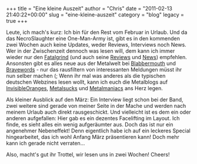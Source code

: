 +++
title = "Eine kleine Auszeit"
author = "Chris"
date = "2011-02-13 21:40:22+00:00"
slug = "eine-kleine-auszeit"
category = "blog"
legacy = true
+++

Leute, ich mach's kurz: Ich bin für den Rest vom Februar in Urlaub. Und da das NecroSlaughter eine One-Man-Army ist, gibt es in den kommenden zwei Wochen auch keine Updates, weder Reviews, Interviews noch News.
Wer in der Zwischenzeit dennoch was lesen will, dem kann ich immer wieder nur den <a href="http://fatalgrind.blogspot.com/">Fatalgrind</a> (und auch seine <a href="http://fatalgrind-reviews.blogspot.com/">Reviews</a> und <a href="http://fatalnews.blogspot.com/">News</a>) empfehlen. Ansonsten gibt es alles neue aus der Metalwelt bei <a href="http://blabbermouth.net/">Blabbermouth</a> und <a href="http://www.bravewords.com/">Bravewords</a> - nur das rausfiltern von interessanten Meldungen müsst ihr nun selber machen (; Wenn ihr mal was anderes als die typischen deutschen Webzines lesen wollt, kann ich euch die Metalblogs auf <a href="http://www.invisibleoranges.com/">InvisibleOranges</a>, <a href="http://www.metalsucks.net/">Metalsucks</a> und <a href="http://www.metalmaniacs.com/">Metalmaniacs</a> ans Herz legen.

Als kleiner Ausblick auf den März: Ein Interview liegt schon bei der Band, zwei weitere sind gerade von meiner Seite in der Mache und werden nach meinem Urlaub auch direkt rausgeschickt. Und vielleicht ist es dem ein oder anderen aufgefallen: Hier gab es ein dezentes Facelifting im Layout. Ich finde, es sieht alles ein wenig aufgeräumter aus. Doch das ist nur ein angenehmer Nebeneffekt! Denn eigentlich habe ich auf ein leckeres Special hingearbeitet, das ich wohl Anfang März präsentieren kann! Doch mehr kann ich gerade nicht verraten... 

Also, macht's gut ihr Trottel, wir lesen uns in zwei Wochen! Cheers!
